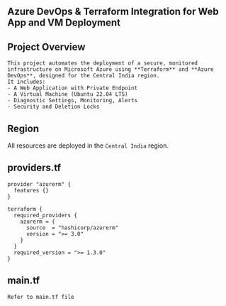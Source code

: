 ## Azure DevOps & Terraform Integration for Web App and VM Deployment
## Project Overview
```
This project automates the deployment of a secure, monitored infrastructure on Microsoft Azure using **Terraform** and **Azure DevOps**, designed for the Central India region.
It includes:
- A Web Application with Private Endpoint
- A Virtual Machine (Ubuntu 22.04 LTS)
- Diagnostic Settings, Monitoring, Alerts
- Security and Deletion Locks
```
## Region
All resources are deployed in the `Central India` region.
## providers.tf
```
provider "azurerm" {
  features {}
}

terraform {
  required_providers {
    azurerm = {
      source  = "hashicorp/azurerm"
      version = ">= 3.0"
    }
  }
  required_version = ">= 1.3.0"
}
```
## main.tf
```
Refer to main.tf file
```

